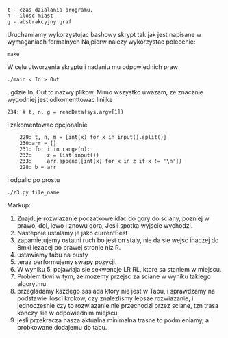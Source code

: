     t - czas dzialania programu, 
    n - ilosc miast
    g - abstrakcyjny graf
Uruchamiamy wykorzystujac bashowy skrypt 
tak jak jest napisane w wymaganiach formalnych Najpierw nalezy wykorzystac polecenie:
    
    make
W celu utworzenia skryptu i nadaniu mu odpowiednich praw

    ./main < In > Out 
  
 , gdzie In, Out to nazwy plikow.
Mimo wszystko uwazam, ze znacznie wygodniej jest odkomenttowac linijke
    
    234: # t, n, g = readData(sys.argv[1])
i zakomentowac opcjonalnie
    
```
    229: t, n, m = [int(x) for x in input().split()]
    230:arr = []
    231: for i in range(n):
    232:     z = list(input())
    233:     arr.append([int(x) for x in z if x != '\n'])
    228: b = arr
```

i odpalic po prostu 
    
    ./z3.py file_name
    
Markup:
   1. Znajduje rozwiazanie poczatkowe idac do gory do sciany, pozniej w prawo, dol, lewo i znowu gora, Jesli spotka wyjscie wychodzi.
   2. Nastepnie ustalamy je jako currentBest
   3. zapamietujemy ostatni ruch bo jest on staly, nie da sie wejsc inaczej do 8mki lezacej po prawej stronie niz R.
   4. ustawiamy tabu na pusty
   5. teraz performujemy swapy pozycji. 
   6. W wyniku 5. pojawiaja sie sekwencje LR RL, ktore sa staniem w miejscu.
   7. Problem tkwi w tym, ze mozemy przejsc za sciane w wyniku takiego algorytmu.
   8. przegladamy kazdego sasiada ktory nie jest w Tabu, i sprawdzamy na podstawie ilosci krokow,
    czy znalezlismy lepsze rozwiazanie, i jednoczesnie czy to rozwiazanie nie przechodzi przez sciane, tzn trasa konczy sie w odpowiednim miejscu.
   9. jesli przekracza nasza aktualna minimalna trasne to podmieniamy,
    a probkowane dodajemu do tabu.